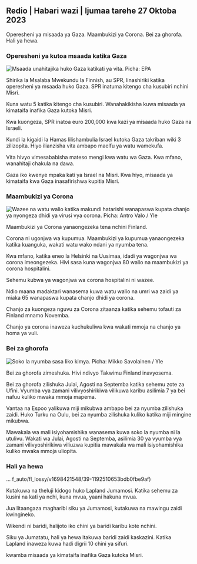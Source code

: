 ## Redio \| Habari wazi \| Ijumaa tarehe 27 Oktoba 2023

Operesheni ya misaada ya Gaza. Maambukizi ya Corona. Bei za ghorofa. Hali ya hewa.

### Operesheni ya kutoa msaada katika Gaza

![Msaada unahitajika huko Gaza katikati ya vita. Picha: EPA](https://images.cdn.yle.fi/image/upload/c_crop,h_3780,w_6720,x_0,y_700/ar_1.7777777777777777,c_fill,g_faces,h_675,w_pq_120./f_auto/fl_lossy/v1698396491/39-1192101653b784c2d563)

Shirika la Msalaba Mwekundu la Finnish, au SPR, linashiriki katika operesheni ya msaada huko Gaza. SPR inatuma kitengo cha kusubiri nchini Misri.

Kuna watu 5 katika kitengo cha kusubiri. Wanahakikisha kuwa misaada ya kimataifa inafika Gaza kutoka Misri.

Kwa kuongeza, SPR inatoa euro 200,000 kwa kazi ya misaada huko Gaza na Israeli.

Kundi la kigaidi la Hamas lilishambulia Israel kutoka Gaza takriban wiki 3 zilizopita. Hiyo ilianzisha vita ambapo maelfu ya watu wamekufa.

Vita hivyo vimesababisha mateso mengi kwa watu wa Gaza. Kwa mfano, wanahitaji chakula na dawa.

Gaza iko kwenye mpaka kati ya Israel na Misri. Kwa hiyo, misaada ya kimataifa kwa Gaza inasafirishwa kupitia Misri.

### Maambukizi ya Corona

![Wazee na watu walio katika makundi hatarishi wanapaswa kupata chanjo ya nyongeza dhidi ya virusi vya corona. Picha: Antro Valo / Yle](https://images.cdn.yle.fi/image/upload/c_crop,h_3510,w_6240,x_0,y_400/ar_1.7777777777777777,c_fill,g_faces,h_p_670,w_6201.q_auto:eco/f_auto/fl_lossy/v1670569792/39-933588623dccc01a881)

Maambukizi ya Corona yanaongezeka tena nchini Finland.

Corona ni ugonjwa wa kupumua. Maambukizi ya kupumua yanaongezeka katika kuanguka, wakati watu wako ndani ya nyumba tena.

Kwa mfano, katika eneo la Helsinki na Uusimaa, idadi ya wagonjwa wa corona imeongezeka. Hivi sasa kuna wagonjwa 80 walio na maambukizi ya corona hospitalini.

Sehemu kubwa ya wagonjwa wa corona hospitalini ni wazee.

Ndio maana madaktari wanasema kuwa watu walio na umri wa zaidi ya miaka 65 wanapaswa kupata chanjo dhidi ya corona.

Chanjo za kuongeza nguvu za Corona zitaanza katika sehemu tofauti za Finland mnamo Novemba.

Chanjo ya corona inaweza kuchukuliwa kwa wakati mmoja na chanjo ya homa ya vuli.

### Bei za ghorofa

![Soko la nyumba sasa liko kimya. Picha: Mikko Savolainen / Yle](https://images.cdn.yle.fi/image/upload/c_crop,h_3348,w_5952,x_0,y_483/ar_1.7777777777777777,c_fill,g_faces_60,wh_1.q_auto:eco/f_auto/fl_lossy/v1694415905/39-117017864fea8c7baf74)

Bei za ghorofa zimeshuka. Hivi ndivyo Takwimu Finland inavyosema.

Bei za ghorofa zilishuka Julai, Agosti na Septemba katika sehemu zote za Ufini. Vyumba vya zamani vilivyoshirikiwa vilikuwa karibu asilimia 7 ya bei nafuu kuliko mwaka mmoja mapema.

Vantaa na Espoo yalikuwa miji mikubwa ambapo bei za nyumba zilishuka zaidi. Huko Turku na Oulu, bei za nyumba zilishuka kuliko katika miji mingine mikubwa.

Mawakala wa mali isiyohamishika wanasema kuwa soko la nyumba ni la utulivu. Wakati wa Julai, Agosti na Septemba, asilimia 30 ya vyumba vya zamani vilivyoshirikiwa viliuzwa kupitia mawakala wa mali isiyohamishika kuliko mwaka mmoja uliopita.

### Hali ya hewa

... f_auto/fl_lossy/v1698421548/39-1192510653bdb0fbe9af)

Kutakuwa na theluji kidogo huko Lapland Jumamosi. Katika sehemu za kusini na kati ya nchi, kuna mvua, yaani hakuna mvua.

Jua litaangaza magharibi siku ya Jumamosi, kutakuwa na mawingu zaidi kwingineko.

Wikendi ni baridi, halijoto iko chini ya baridi karibu kote nchini.

Siku ya Jumatatu, hali ya hewa itakuwa baridi zaidi kaskazini. Katika Lapland inaweza kuwa hadi digrii 10 chini ya sifuri.

kwamba misaada ya kimataifa inafika Gaza kutoka Misri.